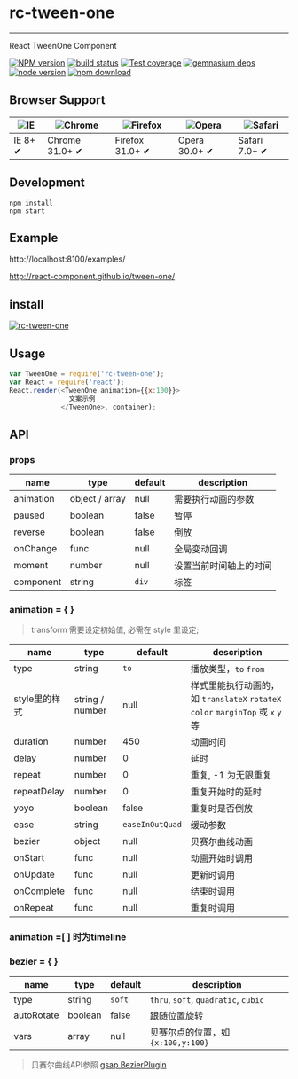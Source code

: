# rc-tween-one
---

React TweenOne Component


[![NPM version][npm-image]][npm-url]
[![build status][travis-image]][travis-url]
[![Test coverage][coveralls-image]][coveralls-url]
[![gemnasium deps][gemnasium-image]][gemnasium-url]
[![node version][node-image]][node-url]
[![npm download][download-image]][download-url]

[npm-image]: http://img.shields.io/npm/v/rc-tween-one.svg?style=flat-square
[npm-url]: http://npmjs.org/package/rc-tween-one
[travis-image]: https://img.shields.io/travis/react-component/tween-one.svg?style=flat-square
[travis-url]: https://travis-ci.org/react-component/tween-one
[coveralls-image]: https://img.shields.io/coveralls/react-component/tween-one.svg?style=flat-square
[coveralls-url]: https://coveralls.io/r/react-component/tween-one?branch=master
[gemnasium-image]: http://img.shields.io/gemnasium/react-component/tween-one.svg?style=flat-square
[gemnasium-url]: https://gemnasium.com/react-component/tween-one
[node-image]: https://img.shields.io/badge/node.js-%3E=_0.10-green.svg?style=flat-square
[node-url]: http://nodejs.org/download/
[download-image]: https://img.shields.io/npm/dm/rc-tween-one.svg?style=flat-square
[download-url]: https://npmjs.org/package/rc-tween-one


## Browser Support

|![IE](https://raw.github.com/alrra/browser-logos/master/internet-explorer/internet-explorer_48x48.png) | ![Chrome](https://raw.github.com/alrra/browser-logos/master/chrome/chrome_48x48.png) | ![Firefox](https://raw.github.com/alrra/browser-logos/master/firefox/firefox_48x48.png) | ![Opera](https://raw.github.com/alrra/browser-logos/master/opera/opera_48x48.png) | ![Safari](https://raw.github.com/alrra/browser-logos/master/safari/safari_48x48.png)|
| --- | --- | --- | --- | --- |
| IE 8+ ✔ | Chrome 31.0+ ✔ | Firefox 31.0+ ✔ | Opera 30.0+ ✔ | Safari 7.0+ ✔ |

## Development

```
npm install
npm start
```

## Example

http://localhost:8100/examples/

http://react-component.github.io/tween-one/


## install


[![rc-tween-one](https://nodei.co/npm/rc-tween-one.png)](https://npmjs.org/package/rc-tween-one)


## Usage

```js
var TweenOne = require('rc-tween-one');
var React = require('react');
React.render(<TweenOne animation={{x:100}}>
               文案示例
             </TweenOne>, container);
```

## API

### props

| name      | type           | default | description    |
|------------|----------------|---------|----------------|
| animation  | object / array | null    | 需要执行动画的参数 |
| paused      | boolean        | false   | 暂停 |
| reverse    | boolean        | false   | 倒放 |
| onChange   | func           | null    | 全局变动回调 |
| moment     | number         | null    | 设置当前时间轴上的时间  |
| component  | string         | `div`   | 标签   |


### animation = { }
> transform 需要设定初始值, 必需在 style 里设定;

| name      | type           | default | description    |
|------------|----------------|---------|----------------|
| type       | string         | `to`    | 播放类型，`to` `from`|
| style里的样式 | string / number| null  | 样式里能执行动画的，如 `translateX` `rotateX` `color` `marginTop` 或 `x` `y`等 |
| duration   |  number        | 450     | 动画时间     |
| delay      | number         | 0       | 延时  |
| repeat     | number         | 0       | 重复, -1 为无限重复 |
| repeatDelay| number         | 0       | 重复开始时的延时 |
| yoyo       | boolean        | false   | 重复时是否倒放  |
| ease       | string         | `easeInOutQuad` | 缓动参数 |
| bezier     | object         | null    | 贝赛尔曲线动画   |
| onStart    | func           | null    | 动画开始时调用  |
| onUpdate   | func           | null    | 更新时调用  |
| onComplete | func           | null    | 结束时调用  |
| onRepeat   | func           | null    | 重复时调用  |



### animation =[ ] 时为timeline

### bezier = { }

| name      | type           | default | description    |
|------------|----------------|---------|----------------|
| type       | string         | `soft`  | `thru`, `soft`, `quadratic`, `cubic` |
| autoRotate | boolean        | false   | 跟随位置旋转  |
| vars       | array          | null    | 贝赛尔点的位置，如 `{x:100,y:100}` |

> 贝赛尔曲线API参照 [gsap BezierPlugin](http://greensock.com/docs/#/HTML5/GSAP/Plugins/BezierPlugin/)

